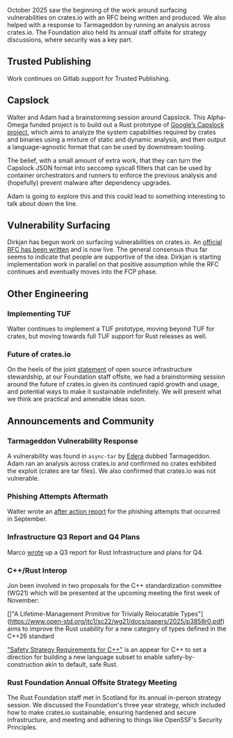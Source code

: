 October 2025 saw the beginning of the work around surfacing vulnerabilities on crates.io with an RFC being written and produced. We also helped with a response to Tarmageddon by running an analysis across crates.io. The Foundation also held its annual staff offsite for strategy discussions, where security was a key part.

## Trusted Publishing

Work continues on Gitlab support for Trusted Publishing.

## Capslock

Walter and Adam had a brainstorming session around Capslock. This Alpha-Omega funded project is to build out a Rust prototype of [Google’s Capslock project](https://github.com/google/capslock), which aims to analyze the system capabilities required by crates and binaries using a mixture of static and dynamic analysis, and then output a language-agnostic format that can be used by downstream tooling.

The belief, with a small amount of extra work, that they can turn the Capslock JSON format into seccomp syscall filters that can be used by container orchestrators and runners to enforce the previous analysis and (hopefully) prevent malware after dependency upgrades.

Adam is going to explore this and this could lead to something interesting to talk about down the line.

## Vulnerability Surfacing

Dirkjan has begun work on surfacing vulnerabilities on crates.io. An [official RFC has been written](https://github.com/rust-lang/rfcs/pull/3872) and is now live. The general consensus thus far seems to indicate that people are supportive of the idea. Dirkjan is starting implementation work in parallel on that positive assumption while the RFC continues and eventually moves into the FCP phase.

## Other Engineering

### Implementing TUF

Walter continues to implement a TUF prototype, moving beyond TUF for crates, but moving towards full TUF support for Rust releases as well.

### Future of crates.io

On the heels of the joint [statement](https://rustfoundation.org/media/rust-foundation-signs-joint-statement-on-open-source-infrastructure-stewardship/) of open source infrastructure stewardship, at our Foundation staff offsite, we had a brainstorming session around the future of crates.io given its continued rapid growth and usage, and potential ways to make it sustainable indefinitely. We will present what we think are practical and amenable ideas soon.

## Announcements and Community

### Tarmageddon Vulnerability Response

A vulnerability was found in `async-tar` by [Edera](https://edera.dev/stories/tarmageddon) dubbed Tarmageddon. Adam ran an analysis across crates.io and confirmed no crates exhibited the exploit (crates are tar files). We also confirmed that crates.io was not vulnerable.

### Phishing Attempts Aftermath

Walter wrote an [after action report](https://hackmd.io/@cWcJa4-JQNOtacfKywdqxA/Sk57Hmn2xl) for the phishing attempts that occurred in September.

### Infrastructure Q3 Report and Q4 Plans

Marco [wrote](https://blog.rust-lang.org/inside-rust/2025/10/16/infrastructure-team-q3-recap-and-q4-plan/) up a Q3 report for Rust Infrastructure and plans for Q4.

### C++/Rust Interop

Jon been involved in two proposals for the C++ standardization committee (WG21) which will be presented at the upcoming meeting the first week of November:

[]"A Lifetime-Management Primitive for Trivially Relocatable Types"](https://www.open-std.org/jtc1/sc22/wg21/docs/papers/2025/p3858r0.pdf) aims to improve the Rust usability for a new category of types defined in the C++26 standard

["Safety Strategy Requirements for C++"](https://www.open-std.org/jtc1/sc22/wg21/docs/papers/2025/p3874r0.pdf) is an appear for C++ to set a direction for building a new language subset to enable safety-by-construction akin to default, safe Rust.

### Rust Foundation Annual Offsite Strategy Meeting

The Rust Foundation staff met in Scotland for its annual in-person strategy session. We discussed the Foundation's three year strategy, which included how to make crates.io sustainable, ensuring hardened and secure infrastructure, and meeting and adhering to things like OpenSSF's Security Principles.
